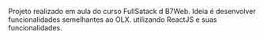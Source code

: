 Projeto realizado em aula do curso FullSatack d B7Web. Ideia é desenvolver funcionalidades semelhantes ao OLX. utilizando ReactJS e suas funcionalidades.